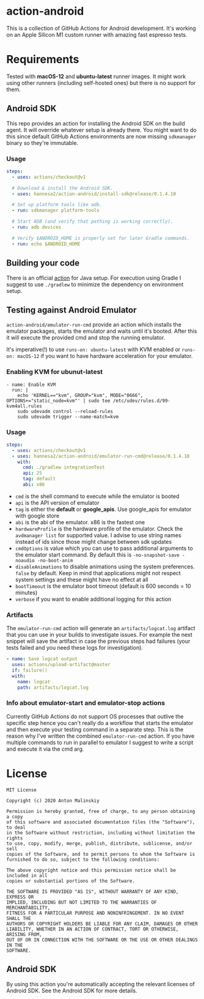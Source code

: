 # action-android 

This is a collection of GitHub Actions for Android development.
It's working on an Apple Silicon M1 custom runner with amazing fast espresso tests.

# Requirements

Tested with **macOS-12** and **ubuntu-latest** runner images. It might work using other runners (including self-hosted ones) but there is no support for them.

## Android SDK
This repo provides an action for installing the Android SDK on the build agent. It will override whatever setup is 
already there. You might want to do this since default GitHub Actions environments are now missing `sdkmanager` binary
so they're immutable.

### Usage

```yaml
steps:
  - uses: actions/checkout@v1

  # Download & install the Android SDK.
  - uses: hannesa2/action-android/install-sdk@release/0.1.4.10

  # Set up platform tools like adb.
  - run: sdkmanager platform-tools

  # Start ADB (and verify that pathing is working correctly).
  - run: adb devices

  # Verify $ANDROID_HOME is properly set for later Gradle commands.
  - run: echo $ANDROID_HOME
```

## Building your code
There is an official [action](https://github.com/actions/setup-java) for Java setup. For execution using Gradle 
I suggest to use `./gradlew` to minimize the dependency on environment setup.

## Testing against Android Emulator
`action-android/emulator-run-cmd` provide an action which installs the emulator packages, starts the emulator and waits
until it's booted. After this it will execute the provided cmd and stop the running emulator.

It's imperative(!) to use `runs-on: ubuntu-latest` with KVM enabled or `runs-on: macOS-12` if you want to have hardware acceleration for your emulator.

### Enabling KVM for ubunut-latest
```
- name: Enable KVM
  run: |
    echo 'KERNEL=="kvm", GROUP="kvm", MODE="0666", OPTIONS+="static_node=kvm"' | sudo tee /etc/udev/rules.d/99-kvm4all.rules
    sudo udevadm control --reload-rules
    sudo udevadm trigger --name-match=kvm
```

### Usage

```yaml
steps:
  - uses: actions/checkout@v1
  - uses: hannesa2/action-android/emulator-run-cmd@release/0.1.4.10
    with:
      cmd: ./gradlew integrationTest
      api: 25
      tag: default
      abi: x86
```

- `cmd` is the shell command to execute while the emulator is booted
- `api` is the API version of emulator
- `tag` is either the **default** or **google_apis**. Use google_apis for emulator with google store
- `abi` is the abi of the emulator. x86 is the fastest one
- `hardwareProfile` is the hardware profile of the emulator. Check the `avdmanager list` for supported value. I advise to use string names instead of ids since those might change between sdk updates
- `cmdOptions` is value which you can use to pass additional arguments to the emulator start command. By default this is `-no-snapshot-save -noaudio -no-boot-anim`
- `disableAnimations` to disable animations using the system preferences. `false` by default. Keep in mind that applications might not respect system settings and these might have no effect at all 
- `bootTimeout` is the emulator boot timeout (default is 600 seconds = 10 minutes)
- `verbose` if you want to enable additional logging for this action

### Artifacts
The `emulator-run-cmd` action will generate an `artifacts/logcat.log` artifact that you can use in your builds to investigate issues. For example the next snippet will save the artifact in case the previous steps had failures (your tests failed and you need these logs for investigation).

```yaml
- name: Save logcat output
  uses: actions/upload-artifact@master
  if: failure()
  with:
    name: logcat
    path: artifacts/logcat.log
```

### Info about emulator-start and emulator-stop actions
Currently GitHub Actions do not support OS processes that outlive the specific step hence you can't really do a 
workflow that starts the emulator and then execute your testing command in a separate step. This is the reason why
I've written the combined `emulator-run-cmd` action. If you have multiple commands to run in parallel to emulator I suggest to write a script and execute it via the cmd arg.

# License

```
MIT License

Copyright (c) 2020 Anton Malinskiy

Permission is hereby granted, free of charge, to any person obtaining a copy
of this software and associated documentation files (the "Software"), to deal
in the Software without restriction, including without limitation the rights
to use, copy, modify, merge, publish, distribute, sublicense, and/or sell
copies of the Software, and to permit persons to whom the Software is
furnished to do so, subject to the following conditions:

The above copyright notice and this permission notice shall be included in all
copies or substantial portions of the Software.

THE SOFTWARE IS PROVIDED "AS IS", WITHOUT WARRANTY OF ANY KIND, EXPRESS OR
IMPLIED, INCLUDING BUT NOT LIMITED TO THE WARRANTIES OF MERCHANTABILITY,
FITNESS FOR A PARTICULAR PURPOSE AND NONINFRINGEMENT. IN NO EVENT SHALL THE
AUTHORS OR COPYRIGHT HOLDERS BE LIABLE FOR ANY CLAIM, DAMAGES OR OTHER
LIABILITY, WHETHER IN AN ACTION OF CONTRACT, TORT OR OTHERWISE, ARISING FROM,
OUT OF OR IN CONNECTION WITH THE SOFTWARE OR THE USE OR OTHER DEALINGS IN THE
SOFTWARE.
```

## Android SDK
By using this action you're automatically accepting the relevant licenses of Android SDK. See the Android SDK for more details.
